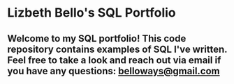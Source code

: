 # Lizbeth Bello's SQL Portfolio

## Welcome to my SQL portfolio! This code repository contains examples of SQL I've written. Feel free to take a look and reach out via email if you have any questions: belloways@gmail.com
